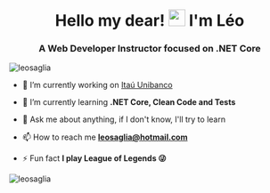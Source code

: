 <h1 align="center">Hello my dear! <img src="https://raw.githubusercontent.com/kaueMarques/kaueMarques/master/hi.gif" width="30px"> I'm Léo</h1>
<h3 align="center">A Web Developer Instructor focused on .NET Core</h3>
<p align="left"> <img src="https://komarev.com/ghpvc/?username=leosaglia" alt="leosaglia" /> </p>

- 🔭 I’m currently working on [Itaú Unibanco](https://github.com/Itau-unibanco)

- 🌱 I’m currently learning **.NET Core, Clean Code and Tests**

- 💬 Ask me about anything, if I don't know, I'll try to learn

- 📫 How to reach me **leosaglia@hotmail.com**

- ⚡ Fun fact **I play League of Legends 😜**

<p align="left">
<img src="https://github-readme-stats.vercel.app/api?username=leosaglia&show_icons=true" alt="leosaglia"/> 
</p>

<!--
**leosaglia/leosaglia** is a ✨ _special_ ✨ repository because its `README.md` (this file) appears on your GitHub profile.

Here are some ideas to get you started:

- 🔭 I’m currently working on ...
- 🌱 I’m currently learning ...
- 👯 I’m looking to collaborate on ...
- 🤔 I’m looking for help with ...
- 💬 Ask me about ...
- 📫 How to reach me: ...
- 😄 Pronouns: ...
- ⚡ Fun fact: ...
-->
